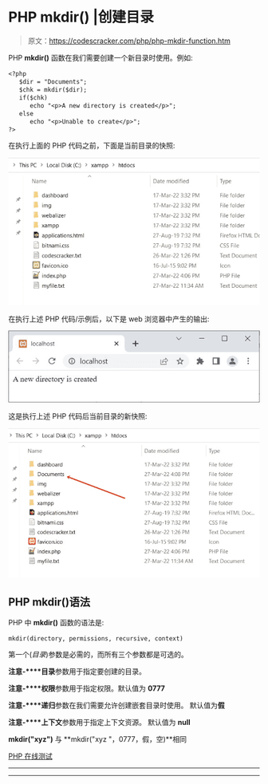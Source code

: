 # PHP mkdir() |创建目录

> 原文：<https://codescracker.com/php/php-mkdir-function.htm>

PHP **mkdir()** 函数在我们需要创建一个新目录时使用。例如:

```
<?php
   $dir = "Documents";
   $chk = mkdir($dir);
   if($chk)
      echo "<p>A new directory is created</p>";
   else
      echo "<p>Unable to create</p>";
?>
```

在执行上面的 PHP 代码之前，下面是当前目录的快照:

![php mkdir function](img/a18d21db399a51c4dd32e2da7099b2c4.png)

在执行上述 PHP 代码/示例后，以下是 web 浏览器中产生的输出:

![php mkdir create new directory](img/ad224637c7a5c832257ec1c1b932b3d3.png)

这是执行上述 PHP 代码后当前目录的新快照:

![php mkdir example](img/1a77431ac29d7344aae857dccf701cb9.png)

## PHP mkdir()语法

PHP 中 **mkdir()** 函数的语法是:

```
mkdir(directory, permissions, recursive, context)
```

第一个(*目录*)参数是必需的，而所有三个参数都是可选的。

**注意-****目录**参数用于指定要创建的目录。

**注意-****权限**参数用于指定权限。默认值为 **0777**

**注意-****递归**参数在我们需要允许创建嵌套目录时使用。 默认值为**假**

**注意-****上下文**参数用于指定上下文资源。 默认值为 **null**

**mkdir("xyz")** 与 **mkdir("xyz "，0777，假，空)**相同

[PHP 在线测试](/exam/showtest.php?subid=8)

* * *

* * *